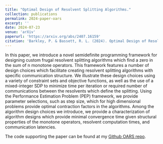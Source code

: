 ```yaml
---
title: "Optimal Design of Resolvent Splitting Algorithms."
collection: publications
permalink: 2024-paper-oars
excerpt: ''
date: 2024-07-23
venue: 'arXiv'
paperurl: 'https://arxiv.org/abs/2407.16159'
citation: 'Barkley, P. & Bassett, R. L. (2024). Optimal Design of Resolvent Splitting Algorithms.'
---
```

In this paper, we introduce a novel semidefinite programming framework for designing custom frugal resolvent splitting algorithms which find a zero in the sum of n monotone operators. This framework features a number of design choices which facilitate creating resolvent splitting algorithms with specific communication structure. We illustrate these design choices using a variety of constraint sets and objective functions, as well as the use of a mixed-integer SDP to minimize time per iteration or required number of communications between the resolvents which define the splitting. Using the Performance Estimation Problem (PEP) framework, we provide parameter selections, such as step size, which for high dimensional problems provide optimal contraction factors in the algorithms. Among the algorithm design choices we introduce, we provide a characterization of algorithm designs which provide minimal convergence time given structural properties of the monotone operators, resolvent computation times, and communication latencies.

The code supporting the paper can be found at my [Github OARS repo](https://github.com/peterbarkley/oars).
